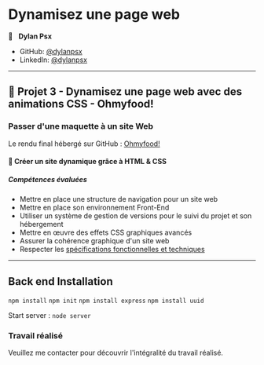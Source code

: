 # Dynamisez une page web

👤 &nbsp; **Dylan Psx**

* GitHub: [@dylanpsx](https://github.com/dylanpsx?tab=repositories "Cliquez pour voir mes projets")
* LinkedIn: [@dylanpsx](https://www.linkedin.com/in/dylanpsx/ "Visitez mon profil LinkedIn")

***
## 📎 Projet 3 - Dynamisez une page web avec des animations CSS - Ohmyfood!

### Passer d'une maquette à un site Web

Le rendu final hébergé sur GitHub : [Ohmyfood!](https://dylanpsx.github.io/ohmyfood/)

#### 🔨 Créer un site dynamique grâce à HTML & CSS

##### Compétences évaluées


* Mettre en place une structure de navigation pour un site web
* Mettre en place son environnement Front-End
* Utiliser un système de gestion de versions pour le suivi du projet et son hébergement
* Mettre en œuvre des effets CSS graphiques avancés
* Assurer la cohérence graphique d'un site web
* Respecter les [spécifications fonctionnelles et techniques](https://s3.eu-west-1.amazonaws.com/course.oc-static.com/projects/Front-End+V2/P3+CSS+animations/DW+P3+-+Brief+creatif+-+Ohmyfood!.pdf "voir les spécifications")

***

## Back end Installation ##

 `npm install`
 `npm init`
 `npm install express`
 `npm install uuid`


Start server :  `node server`

### Travail réalisé

Veuillez me contacter pour découvrir l'intégralité du travail réalisé.

